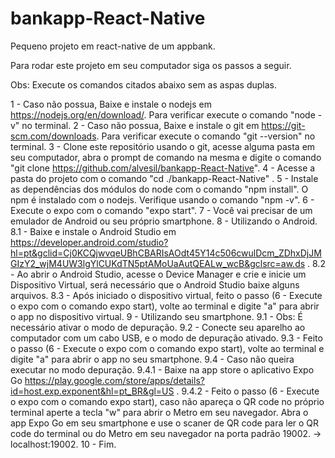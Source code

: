 # bankapp-React-Native
Pequeno projeto em react-native de um appbank.

Para rodar este projeto em seu computador siga os passos a seguir.

Obs: Execute os comandos citados abaixo sem as aspas duplas.

1 - Caso não possua, Baixe e instale o nodejs em https://nodejs.org/en/download/. Para verificar execute o comando "node -v" no terminal.
2 - Caso não possua, Baixe e instale o git em https://git-scm.com/downloads. Para verificar execute o comando "git --version" no terminal.
3 - Clone este repositório usando o git, acesse alguma pasta em seu computador, abra o prompt de comando na mesma e digite o comando "git clone https://github.com/alvesil/bankapp-React-Native".
4 - Acesse a pasta do projeto com o comando "cd ./bankapp-React-Native" .
5 - Instale as dependências dos módulos do node com o comando "npm install". O npm é instalado com o nodejs. Verifique usando o comando "npm -v".
6 - Execute o expo com o comando "expo start".
7 - Você vai precisar de um emulador de Android ou seu próprio smartphone.
8 - Utilizando o Android.
    8.1 - Baixe e instale o Android Studio em https://developer.android.com/studio?hl=pt&gclid=Cj0KCQjwvqeUBhCBARIsAOdt45Y14c506cwulDcm_ZDhxDjJMGIzY2_wjM4UW3lgYlCUKdTN5ptAMoUaAutQEALw_wcB&gclsrc=aw.ds .
    8.2 - Ao abrir o Android Studio, acesse o Device Manager e crie e inicie um Dispositivo Virtual, será necessário que o Android Studio baixe alguns arquivos.
    8.3 - Após iniciado o dispositivo virtual, feito o passo (6 - Execute o expo com o comando expo start), volte ao terminal e digite "a" para abrir o app no dispositivo virtual.
9 - Utilizando seu smartphone.
    9.1 - Obs: É necessário ativar o modo de depuração.
    9.2 - Conecte seu aparelho ao computador com um cabo USB, e o modo de depuração ativado.
    9.3 - Feito o passo (6 - Execute o expo com o comando expo start), volte ao terminal e digite "a" para abrir o app no seu smartphone.
    9.4 - Caso não queira executar no modo depuração.
        9.4.1 - Baixe na app store o aplicativo Expo Go https://play.google.com/store/apps/details?id=host.exp.exponent&hl=pt_BR&gl=US .
        9.4.2 - Feito o passo (6 - Execute o expo com o comando expo start), caso não apareça o QR code no próprio terminal aperte a tecla "w" para abrir o Metro em seu navegador. Abra o app Expo Go em seu smartphone e use o scaner de QR code para ler o QR code do terminal ou do Metro em seu navegador na porta padrão 19002. -> localhost:19002.
10 - Fim.